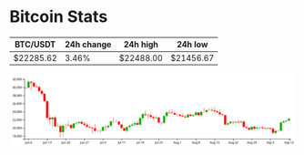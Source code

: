 # Bitcoin Stats

BTC/USDT|24h change|24h high|24h low|
|---|---|---|---|
|$22285.62|3.46%|$22488.00|$21456.67|

<img src="./chart.svg">
